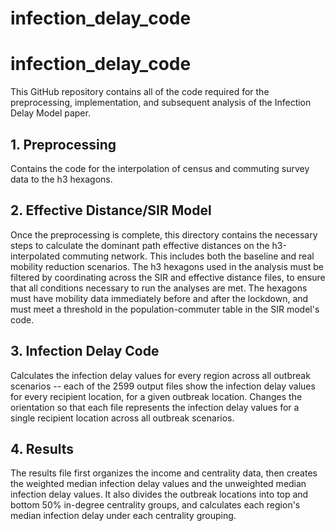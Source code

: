 # infection_delay_code
# infection_delay_code

This GitHub repository contains all of the code required for the preprocessing, implementation, and subsequent analysis of the Infection Delay Model paper.

## 1. Preprocessing

Contains the code for the interpolation of census and commuting survey data to the h3 hexagons.

## 2. Effective Distance/SIR Model

Once the preprocessing is complete, this directory contains the necessary steps to calculate the dominant path effective distances on the h3-interpolated commuting network. This includes both the baseline and real mobility reduction scenarios. The h3 hexagons used in the analysis must be filtered by coordinating across the SIR and effective distance files, to ensure that all conditions necessary to run the analyses are met. The hexagons must have mobility data immediately before and after the lockdown, and must meet a threshold in the population-commuter table in the SIR model's code.

## 3. Infection Delay Code

Calculates the infection delay values for every region across all outbreak scenarios -- each of the 2599 output files show the infection delay values for every recipient location, for a given outbreak location. Changes the orientation so that each file represents the infection delay values for a single recipient location across all outbreak scenarios.

## 4. Results

The results file first organizes the income and centrality data, then creates the weighted median infection delay values and the unweighted median infection delay values. It also divides the outbreak locations into top and bottom 50% in-degree centrality groups, and calculates each region's median infection delay under each centrality grouping. 
